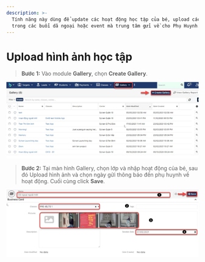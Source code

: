 ```yaml
---
description: >-
  Tính năng này dùng để update các hoạt động học tập của bé, upload các hình ảnh
  trong các buổi dã ngoại hoặc event mà trung tâm gửi về cho Phụ Huynh.
---
```


# Upload hình ảnh học tập

> **Bước 1:** Vào module **Gallery**, chọn **Create Gallery**.&#x20;

![](<../.gitbook/assets/1 (2).jpg>)

> **Bước 2:** Tại màn hình Gallery, chọn lớp và nhập hoạt động của bé, sau đó Upload hình ảnh và chọn ngày gửi thông báo đến phụ huynh về hoạt động. Cuối cùng click **Save**.

![](<../.gitbook/assets/2 (3).jpg>)
